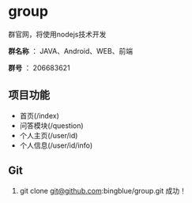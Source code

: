 group
=====

群官网，将使用nodejs技术开发

**群名称** ： JAVA、Android、WEB、前端

**群号** ： 206683621

## 项目功能 ##

- 首页(/index)
- 问答模块(/question)
- 个人主页(/user/id)
- 个人信息(/user/id/info)

## Git ##
1. git clone git@github.com:bingblue/group.git 成功！
